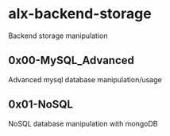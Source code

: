 # alx-backend-storage
Backend storage manipulation

## 0x00-MySQL_Advanced
Advanced mysql database manipulation/usage

## 0x01-NoSQL
NoSQL database manipulation with mongoDB